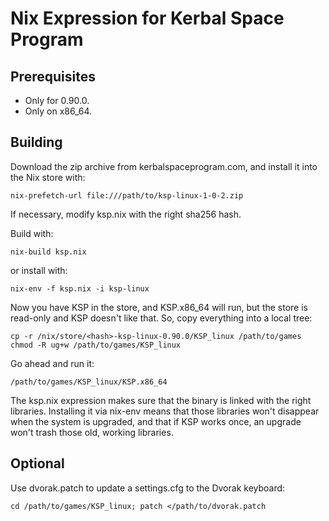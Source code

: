 Nix Expression for Kerbal Space Program
=======================================

Prerequisites
-------------

* Only for 0.90.0.
* Only on x86_64.

Building
--------

Download the zip archive from kerbalspaceprogram.com, and install it
into the Nix store with:

    nix-prefetch-url file:///path/to/ksp-linux-1-0-2.zip

If necessary, modify ksp.nix with the right sha256 hash.

Build with:

    nix-build ksp.nix

or install with:

    nix-env -f ksp.nix -i ksp-linux

Now you have KSP in the store, and KSP.x86_64 will run, but the store
is read-only and KSP doesn't like that.  So, copy everything
into a local tree:

    cp -r /nix/store/<hash>-ksp-linux-0.90.0/KSP_linux /path/to/games
    chmod -R ug+w /path/to/games/KSP_linux

Go ahead and run it:

    /path/to/games/KSP_linux/KSP.x86_64

The ksp.nix expression makes sure that the binary is linked with the
right libraries.  Installing it via nix-env means that those libraries
won't disappear when the system is upgraded, and that if KSP works
once, an upgrade won't trash those old, working libraries.

Optional
--------

Use dvorak.patch to update a settings.cfg to the Dvorak keyboard:

    cd /path/to/games/KSP_linux; patch </path/to/dvorak.patch

